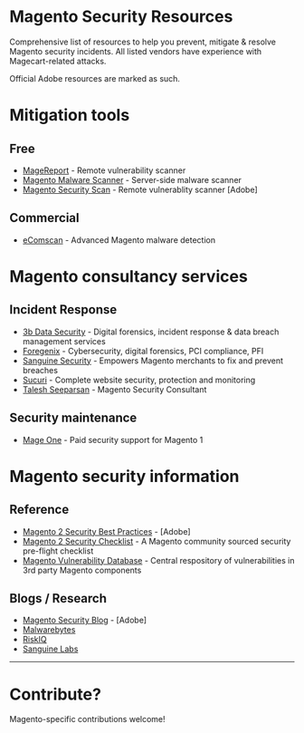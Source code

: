 # Magento Security Resources

Comprehensive list of resources to help you prevent, mitigate & resolve Magento security incidents. All listed vendors have experience with Magecart-related attacks.

Official Adobe resources are marked as such.

# Mitigation tools

## Free
- [MageReport](https://www.magereport.com) - Remote vulnerability scanner
- [Magento Malware Scanner](https://github.com/gwillem/magento-malware-scanner) - Server-side malware scanner
- [Magento Security Scan](https://account.magento.com/scanner/) - Remote vulnerablity scanner [Adobe]

## Commercial
- [eComscan](https://sansec.io/ecomscan.html) - Advanced Magento malware detection

# Magento consultancy services

## Incident Response
- [3b Data Security](https://3bdatasecurity.com/) - Digital forensics, incident response & data breach management services
- [Foregenix](https://www.foregenix.com/) - Cybersecurity, digital forensics, PCI compliance, PFI
- [Sanguine Security](https://sansec.io) - Empowers Magento merchants to fix and prevent breaches
- [Sucuri](https://sucuri.net/) - Complete website security, protection and monitoring
- [Talesh Seeparsan](https://www.seeparsan.net/) - Magento Security Consultant

## Security maintenance
- [Mage One](https://www.mage-one.com) - Paid security support for Magento 1

# Magento security information

## Reference
- [Magento 2 Security Best Practices](https://docs.magento.com/m2/ee/user_guide/magento/magento-security-best-practices.html) - [Adobe]
- [Magento 2 Security Checklist](https://github.com/talesh/magento-security-checklist) - A Magento community sourced security pre-flight checklist
- [Magento Vulnerability Database](https://github.com/gwillem/magevulndb) - Central respository of vulnerabilities in 3rd party Magento components

## Blogs / Research
- [Magento Security Blog](http://magento.com/security/) - [Adobe]
- [Malwarebytes](https://blog.malwarebytes.com)
- [RiskIQ](https://www.riskiq.com/blog/category/magecart/)
- [Sanguine Labs](https://sansec.io/labs)

----

# Contribute?

Magento-specific contributions welcome! 
